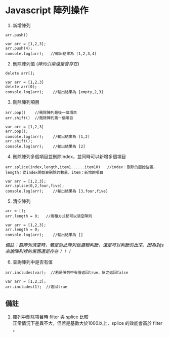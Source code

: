 Javascript 陣列操作
==========================

1. 新增陣列

```
arr.push()

var arr = [1,2,3];
arr.push(4);
console.log(arr);   //輸出結果為 [1,2,3,4]
```

2. 刪除陣列值 (*陣列引索還是會存在*)

```
delete arr[];

var arr = [1,2,3]
delete arr[0];
console.log(arr);    //輸出結果為 [empty,2,3]
```

3. 刪除陣列項目

```
arr.pop()    //刪除陣列最後一個項目
arr.shift()  //刪除陣列第一個項目

var arr = [1,2,3]
arr.pop();
console.log(arr);    //輸出結果為 [1,2]
arr.shift();
console.log(arr);    //輸出結果為 [2]
```

4. 刪除陣列多個項目並刪除index，並同時可以新增多個項目

```
arr.splice(index,length,item1......item10)   //index：刪除的起始位置，length：從index開始算刪除的數量，item：新增的項目

var arr = [1,2,3];
arr.splice(0,2,four,five);
console.log(arr);    //輸出結果為 [3,four,five]
```

5. 清空陣列

```
arr = [];
arr.length = 0;   //兩種方式都可以清空陣列

var arr = [1,2,3];
arr.length = 0;
console.log(arr);    //輸出結果為 []
```

*備註：當陣列清空時，若是對此陣列做邏輯判斷，還是可以判斷的出來，因為對js來說陣列裡的東西還是存在！！！*

6. 查詢陣列中是否有值

```
arr.includes(var);  //若是陣列中有值返回true，反之返回false

var arr = [1,2,3];
arr.includes(1);  //返回true
```

## 備註

1. 陣列中刪除項目時 filter 與 splice 比較  
正常情況下差異不大，但若是基數大於1000以上，splice 的效能會高於 filter 。